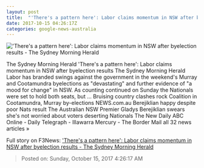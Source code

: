 ```yaml
---
layout: post
title:  "'There's a pattern here': Labor claims momentum in NSW after byelection results - The Sydney Morning Herald"
date: 2017-10-15 04:26:17Z
categories: google-news-australia
---
```


!['There's a pattern here': Labor claims momentum in NSW after byelection results - The Sydney Morning Herald](http://www.smh.com.au/content/dam/images/g/y/x/t/4/q/image.related.articleLeadwide.620x349.gz180a.png/1508041534630.jpg)

The Sydney Morning Herald 'There's a pattern here': Labor claims momentum in NSW after byelection results The Sydney Morning Herald Labor has branded swings against the government in the weekend's Murray and Cootamundra byelections as "devastating" and further evidence of "a mood for change" in NSW. As counting continued on Sunday the Nationals were set to hold both seats, but ... Bruising country clashes rock Coalition in Cootamundra, Murray by-elections NEWS.com.au Berejiklian happy despite poor Nats result The Australian NSW Premier Gladys Berejiklian swears she's not worried about voters deserting Nationals The New Daily ABC Online - Daily Telegraph - Illawarra Mercury - The Border Mail all 32 news articles »


Full story on F3News: ['There's a pattern here': Labor claims momentum in NSW after byelection results - The Sydney Morning Herald](http://www.f3nws.com/n/REdk3H)

> Posted on: Sunday, October 15, 2017 4:26:17 AM
